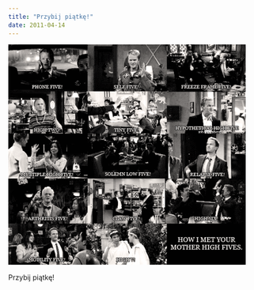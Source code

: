 ```yaml
---
title: "Przybij piątkę!"
date: 2011-04-14
---
```


![2011-04-14-1l5n9vg0.gif](/images/2011-04-14-1l5n9vg0.gif)

Przybij piątkę!